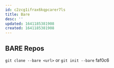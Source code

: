 ```yaml
---
id: c2zcg1ifrax6kqpcarer7ls
title: Bare
desc: ''
updated: 1641185381908
created: 1641185381908
---
```



## BARE Repos

`git clone --bare <url>` or `git init --bare` faf0c6
